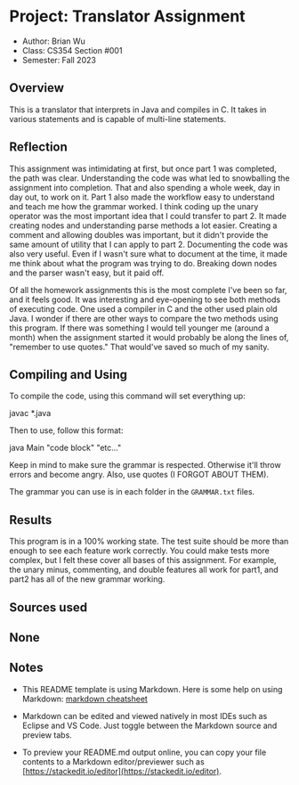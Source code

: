 # Project: Translator Assignment

* Author: Brian Wu
* Class: CS354 Section #001
* Semester: Fall 2023

## Overview

This is a translator that interprets in Java and compiles in C. It takes in various statements and 
is capable of multi-line statements.

## Reflection

This assignment was intimidating at first, but once part 1 was completed, the path was clear. Understanding
the code was what led to snowballing the assignment into completion. That and also spending a whole week, day in
day out, to work on it. Part 1 also made the workflow easy to understand and teach me how the grammar worked. I
think coding up the unary operator was the most important idea that I could transfer to part 2. It made 
creating nodes and understanding parse methods a lot easier. Creating a comment and allowing doubles was important, 
but it didn't provide the same amount of utility that I can apply to part 2. Documenting the code was also 
very useful. Even if I wasn't sure what to document at the time, it made me think about what the program was trying to do. Breaking down nodes and the parser wasn't easy, but it paid off.

Of all the homework assignments this is the most complete I've been so far, and it feels good. It was interesting 
and eye-opening to see both methods of executing code. One used a compiler in C and the other used plain old Java.
I wonder if there are other ways to compare the two methods using this program. If there was something I would tell 
younger me (around a month) when the assignment started it would probably be along the lines of, "remember to use
quotes." That would've saved so much of my sanity.

## Compiling and Using

To compile the code, using this command will set everything up:

javac *.java

Then to use, follow this format:

java Main "code block" "etc..."

Keep in mind to make sure the grammar is respected. Otherwise it'll throw errors and become angry.
Also, use quotes (I FORGOT ABOUT THEM).

The grammar you can use is in each folder in the `GRAMMAR.txt` files.

## Results 

This program is in a 100% working state. The test suite should be more than enough to see each feature
work correctly. You could make tests more complex, but I felt these cover all bases of this assignment.
For example, the unary minus, commenting, and double features all work for part1, and part2 has all
of the new grammar working.

## Sources used

None
----------

## Notes

* This README template is using Markdown. Here is some help on using Markdown: 
[markdown cheatsheet](https://github.com/adam-p/markdown-here/wiki/Markdown-Cheatsheet)


* Markdown can be edited and viewed natively in most IDEs such as Eclipse and VS Code. Just toggle
between the Markdown source and preview tabs.

* To preview your README.md output online, you can copy your file contents to a Markdown editor/previewer
such as [https://stackedit.io/editor](https://stackedit.io/editor).
